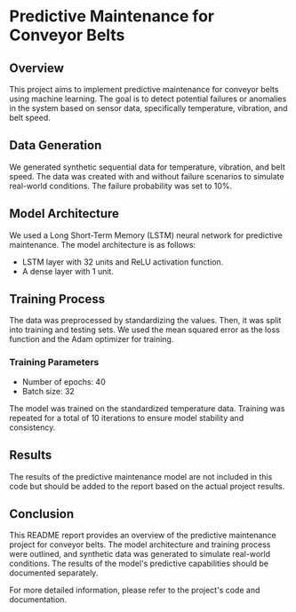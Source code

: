 # Predictive Maintenance for Conveyor Belts

## Overview
This project aims to implement predictive maintenance for conveyor belts using machine learning. The goal is to detect potential failures or anomalies in the system based on sensor data, specifically temperature, vibration, and belt speed.

## Data Generation
We generated synthetic sequential data for temperature, vibration, and belt speed. The data was created with and without failure scenarios to simulate real-world conditions. The failure probability was set to 10%.

## Model Architecture
We used a Long Short-Term Memory (LSTM) neural network for predictive maintenance. The model architecture is as follows:
- LSTM layer with 32 units and ReLU activation function.
- A dense layer with 1 unit.

## Training Process
The data was preprocessed by standardizing the values. Then, it was split into training and testing sets. We used the mean squared error as the loss function and the Adam optimizer for training.

### Training Parameters
- Number of epochs: 40
- Batch size: 32

The model was trained on the standardized temperature data. Training was repeated for a total of 10 iterations to ensure model stability and consistency.

## Results
The results of the predictive maintenance model are not included in this code but should be added to the report based on the actual project results.

## Conclusion
This README report provides an overview of the predictive maintenance project for conveyor belts. The model architecture and training process were outlined, and synthetic data was generated to simulate real-world conditions. The results of the model's predictive capabilities should be documented separately.

For more detailed information, please refer to the project's code and documentation.
